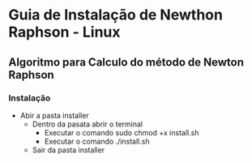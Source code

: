 # **Guia de Instalação de Newthon Raphson - Linux**
## Algoritmo para Calculo do método de Newton Raphson
### Instalação
* Abir a pasta installer
    * Dentro da pasata abrir o terminal 
        * Executar o comando sudo chmod +x install.sh
        * Executar o comando ./install.sh
    * Sair da pasta installer
